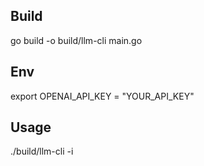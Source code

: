 ## Build

go build -o build/llm-cli main.go

## Env

export OPENAI_API_KEY = "YOUR_API_KEY"

## Usage

./build/llm-cli -i
